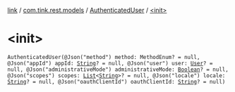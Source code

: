 [link](../../index.md) / [com.tink.rest.models](../index.md) / [AuthenticatedUser](index.md) / [&lt;init&gt;](./-init-.md)

# &lt;init&gt;

`AuthenticatedUser(@Json("method") method: MethodEnum? = null, @Json("appId") appId: `[`String`](https://kotlinlang.org/api/latest/jvm/stdlib/kotlin/-string/index.html)`? = null, @Json("user") user: `[`User`](../-user/index.md)`? = null, @Json("administrativeMode") administrativeMode: `[`Boolean`](https://kotlinlang.org/api/latest/jvm/stdlib/kotlin/-boolean/index.html)`? = null, @Json("scopes") scopes: `[`List`](https://kotlinlang.org/api/latest/jvm/stdlib/kotlin.collections/-list/index.html)`<`[`String`](https://kotlinlang.org/api/latest/jvm/stdlib/kotlin/-string/index.html)`>? = null, @Json("locale") locale: `[`String`](https://kotlinlang.org/api/latest/jvm/stdlib/kotlin/-string/index.html)`? = null, @Json("oauthClientId") oauthClientId: `[`String`](https://kotlinlang.org/api/latest/jvm/stdlib/kotlin/-string/index.html)`? = null)`